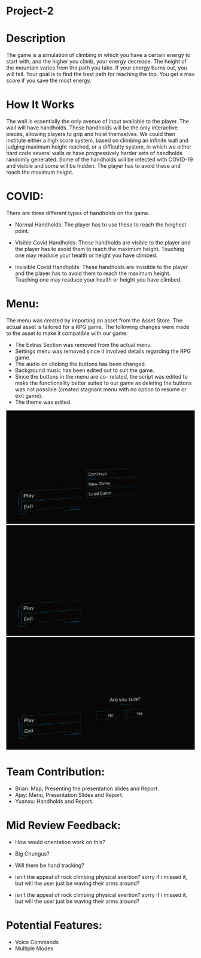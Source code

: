 # Project-2

# Description
The game is a simulation of climbing in which you have a certain energy to start with, and the higher you climb, your energy decrease. The height of the mountain varies from the path you take. If your energy burns out, you will fall. Your goal is to find the best path for reaching the top. You get a max score if you save the most energy.

# How It Works
The wall is essentially the only avenue of input available to the player. The wall will have handholds. These handholds will be the only interactive pieces, allowing players to grip and hoist themselves. We could then institute either a high score system, based on climbing an infinite wall and judging maximum height reached, or a difficulty system, in which we either hard code several walls or have progressively harder sets of handholds randomly generated. Some of the handholds will be infected with COVID-19 and visible and some will be hidden. The player has to avoid these and reach the maximum height.

# COVID:
There are three different types of handholds on the game. 

- Normal Handholds: 
The player has to use these to reach the heighest point. 

- Visible Covid Handholds:
These handholds are visible to the player and the player has to avoid them to reach the maximum height. Touching one may readuce your health or height you have climbed. 

- Invisible Covid Handholds:
These handholds are invisible to the player and the player has to avoid them to reach the maximum height. Touching one may readuce your health or height you have climbed. 

# Menu:

The menu was created by importing an asset from the Asset Store. The actual asset is tailored for a RPG game. The following changes were made to the asset to make it compatible with our game: 

- The Extras Section was removed from the actual menu. 
- Settings menu was removed since it involved details regarding the RPG game. 
- The audio on clicking the buttons has been changed. 
- Background music has been edited out to suit the game. 
- Since the buttons in the menu are co- related, the script was edited to make the functionality better suited to our game as deleting the buttons was not possible (created stagnant menu with no option to resume or exit game).
- The theme was edited.

![Image](https://github.com/CodesbyA/Project-2/blob/main/Menu%202.JPG)
![Image](https://github.com/CodesbyA/Project-2/blob/main/Meu%201.JPG)
![Image](https://github.com/CodesbyA/Project-2/blob/main/Menu%203.JPG)


# Team Contribution:

- Brian: Map, Presenting the presentation slides and Report.  
- Ajay: Menu, Presentation Slides and Report. 
- Yuanxu: Handholds and Report. 

# Mid Review Feedback:

- How would orientation work on this?

- Big Chungus?

- Will there be hand tracking?

- isn't the appeal of rock climbing physical exertion? sorry if i missed it, but will the user just be waving their arms around?

- isn't the appeal of rock climbing physical exertion? sorry if i missed it, but will the user just be waving their arms around?

# Potential Features: 

- Voice Commands
- Multiple Modes



